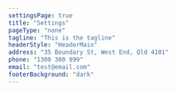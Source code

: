 ```yaml
---
settingsPage: true
title: "Settings"
pageType: "none"
tagline: "This is the tagline"
headerStyle: "HeaderMain"
address: "35 Boundary St, West End, Qld 4101"
phone: "1300 300 999"
email: "test@email.com"
footerBackground: "dark"
---
```


